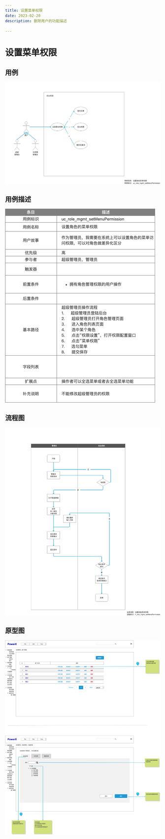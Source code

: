 ```yaml
---
title: 设置菜单权限
date: 2023-02-20
description: 删除用户的功能描述

---
```


# 设置菜单权限


## 用例

![](../../../images/uc_role_mgmt_setmenupermission.png)

## 用例描述

![](../../../images/uc_desc_role_mgmt_setmenupermission.png)

## 流程图

![](../../../images/fl_role_mgmt_setmenupermission.png)

## 原型图

![](../../../images/pt_role_mgmt_setmenupermission.png)